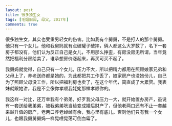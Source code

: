```yaml
---
layout: post
title: 很多独生女
tags: [毛姐旧闻, 母父, 2017年]
comments: true
---
```


很多独生女，其实也受重男轻女的伤害。比如我有个舅舅，不是打人的那个舅舅。他只有一个女儿，他和我舅妈就有点破罐子破摔，俩人都这么大岁数了，名下一套房子都没有，他们认为反正自己是女儿，不用那么挣歪，有房没房无所谓，当年竟然把福利分房给卖了，谁承想房价涨起来，再买可买不起了。

我舅妈就觉得，自己只有一个女儿，压力不大，所以把精力都用在照顾娘家兄弟和父母上了，养老送终都是她的，为此都把共工作丢了，娘家房产也没她份儿，自己为了照顾父母没工作，所以把福利房也卖了，在这个年代，简直成了大累赘。我表妹就跟她讲，我是不会像你孝顺我姥姥那样孝顺你的。

我这样一对比，还万幸我有个弟弟，好歹我父母压力一大，就开始置办房产，虽说有一套送给我弟弟，被我弟弟咣当给变成婚后财产了，但他老两口还有不止一套越来越升值的房产，老两口养老绰绰有余，我心里有底儿。否则他们只有我一个女儿，也跟我舅舅舅妈一样晃哩晃荡可倒血霉了。
